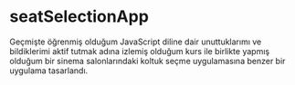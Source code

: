 # seatSelectionApp

Geçmişte öğrenmiş olduğum JavaScript diline dair unuttuklarımı ve bildiklerimi aktif tutmak adına izlemiş olduğum kurs ile birlikte yapmış olduğum bir sinema salonlarındaki koltuk seçme uygulamasına benzer bir uygulama tasarlandı. 
